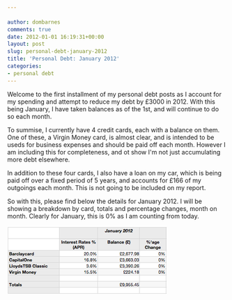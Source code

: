 ```yaml
---

author: dombarnes
comments: true
date: 2012-01-01 16:19:31+00:00
layout: post
slug: personal-debt-january-2012
title: 'Personal Debt: January 2012'
categories:
- personal debt
---
```


Welcome to the first installment of my personal debt posts as I account for my spending and attempt to reduce my debt by £3000 in 2012.
With this being January, I have taken balances as of the 1st, and will continue to do so each month.  

To summise, I currently have 4 credit cards, each with a balance on them. One of these, a Virgin Money card, is almost clear, and is intended to be useds for business expenses and should be paid off each month. However I am including this for completeness, and ot show I'm not just accumulating more debt elsewhere.  

In addition to these four cards, I also have a loan on my car, which is being paid off over a fixed period of 5 years, and accounts for £166 of my outgoings each month. This is not going to be included on my report.  

So with this, please find below the details for January 2012. I will be showing a breakdown by card, totals and percentage changes, month on month. Clearly for January, this is 0% as I am counting from today.

![January 2012 Debt Table](/assets/images/personal_debt/debt_january_2012.png)
